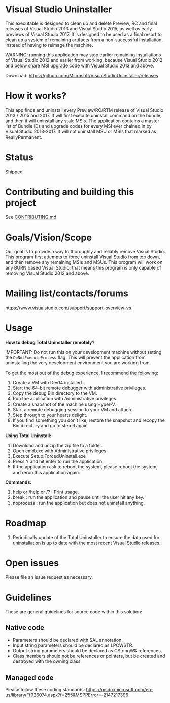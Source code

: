Visual Studio Uninstaller
=========

This executable is designed to clean up and delete Preview, RC and final releases of Visual Studio 2013 and Visual Studio 2015, as well as early previews of Visual Studio 2017. It is designed to be used as a final resort to clean up a system of remaining artifacts from a non-successful installation, instead of having to reimage the machine.

WARNING: running this application may stop earlier remaining installations of Visual Studio 2012 and earlier from working, because Visual Studio 2012 and below share MSI upgrade code with Visual Studio 2013 and above.

Download: https://github.com/Microsoft/VisualStudioUninstaller/releases

How it works?
========

This app finds and uninstall every Preview/RC/RTM release of Visual Studio 2013 / 2015 and 2017.  It will first execute uninstall command on the bundle, and then it will uninstall any stale MSIs. The application contains a master list of Bundle IDs and upgrade codes for every MSI ever chained in by Visual Studio 2013-2017.  It will not uninstall MSU or MSIs that marked as ReallyPermanent.  

Status
========
Shipped

Contributing and building this project
========
See [CONTRIBUTING.md](https://github.com/Microsoft/VisualStudioUninstaller/blob/master/CONTRIBUTING.md)

Goals/Vision/Scope
========
Our goal is to provide a way to thoroughly and reliably remove Visual Studio.  This program first attempts to force uninstall Visual Studio from top down, and then remove any remaining MSIs and MSUs.  This program will work on any BURN based Visual Studio; that means this program is only capable of removing Visual Studio 2012 and above.

Mailing list/contacts/forums
========
https://www.visualstudio.com/support/support-overview-vs 

Usage
========

**How to debug Total Uninstaller remotely?**

IMPORTANT: Do not run this on your development machine without setting the `DoNotExecuteProcess` flag.  This will prevent the application from uninstalling the very development environment you are working from.   

To get the most out of the debug experience, I recommend the following:

  1. Create a VM with Dev14 installed.
  2. Start the 64-bit remote debugger with administrative privileges.
  3. Copy the debug Bin directory to the VM.
  4. Run the application with Administrative privileges.
  5. Create a snapshot of the machine using Hyper-V.
  6. Start a remote debugging session to your VM and attach.
  7. Step through to your hearts delight.
  8. If you find something you don’t like, restore the snapshot and recopy the Bin directory and go to step 6 again.

**Using Total Uninstall:**

  1. Download and unzip the zip file to a folder.
  2. Open cmd.exe with Administrative privileges
  2. Execute Setup.ForcedUninstall.exe
  3. Press Y and hit enter to run the application.
  4. If the application ask to reboot the system, please reboot the system, and rerun this application again.

**Commands:**

  1. help or /help or /? : Print usage.
  2. break : run the application and pause until the user hit any key.
  3. noprocess : run the application but does not uninstall anything.

Roadmap
========
1. Periodically update of the Total Uninstaller to ensure the data used for uninstallation is up to date with the most recent Visual Studio releases.

Open issues
========
Please file an issue request as necessary.

Guidelines
=========
These are general guidelines for source code within this solution:

Native code
-----------

* Parameters should be declared with SAL annotation.
* Input string parameters should be declared as LPCWSTR.
* Output string parameters should be declared as CStringW& references.
* Class members should not be references or pointers, but be created and destroyed with the owning class.


Managed code
-----------

Please follow these coding standards:
https://msdn.microsoft.com/en-us/library/Ff926074.aspx?f=255&MSPPError=-2147217396


